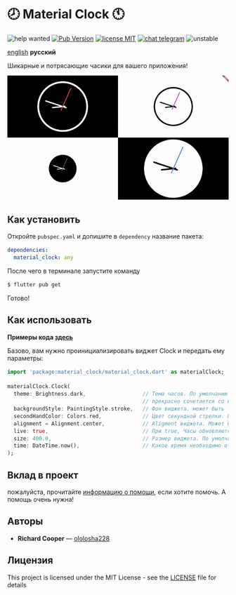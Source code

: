 # 🕗 Material Clock 🕚

![help wanted](https://img.shields.io/badge/-help%20wanted-success)
[![Pub Version](https://img.shields.io/pub/v/material_clock)](https://pub.dev/packages/github)
[![license MIT](https://img.shields.io/badge/license-MIT-green)](https://github.com/xelaj/vk/blob/master/README.md)
[![chat telegram](https://img.shields.io/badge/chat-telegram-0088cc)](https://bit.ly/2xlsVsQ)
![unstable](https://img.shields.io/badge/stability-unstable-yellow)

[english](https://github.com/xelaj/flutter_material_clock/blob/master/doc/en_US/README.md) **русский**

Шикарные и потрясающие часики для вашего приложения!

![preview](/doc/assets/example.gif)

## Как установить

Откройте `pubspec.yaml` и допишите в `dependency` название пакета:

``` yaml
dependencies:
  material_clock: any
```

После чего в терминале запустите команду

``` sh
$ flutter pub get
```

Готово!

## Как использовать

**Примеры кода [здесь](https://github.com/xelaj/flutter_material_clock/blob/master/example)**

Базово, вам нужно проинициализировать виджет Clock и передать ему параметры:

``` dart
import 'package:material_clock/material_clock.dart' as materialClock;

materialClock.Clock(
  theme: Brightness.dark,                  // Тема часов. По умолчанию `Brightness.light`. поддерживает так же `Brightness.dark`
                                           // прекрасно сочетается со встроеными методами определения режима в iOS и Android
  backgroundStyle: PaintingStyle.stroke,   // Фон виджета. может быть только `PaintingStyle.fill` или `PanintingStyle.stroke`
  secondHandColor: Colors.red,             // Цвет секундной стрелки. По умолчанию `Colors.redAccent`
  alignment = Alignment.center,            // Aligment виджета. Может быть полезным если установлен параметр `size`.
  live: true,                              // При true, Часы обновляются каждую секунду. При false, позиция фиксированая.
  size: 400.0,                             // Размер виджета. По умолчанию `double.infinty`.
  time: DateTime.now(),                    // Какое время необходимо отобразить. По умолчанию это текущее время.
);
```

## Вклад в проект

пожалуйста, прочитайте [информацию о помощи](https://github.com/xelaj/flutter_material_clock/blob/master/doc/ru_RU/CONTRIBUTING.md), если хотите помочь. А помощь очень нужна!

## Авторы

* **Richard Cooper** — [ololosha228](https://github.com/ololosha228)

## Лицензия

This project is licensed under the MIT License - see the [LICENSE](https://github.com/xelaj/vk/blob/master/doc/ru_RU/LICENSE.md) file for details
